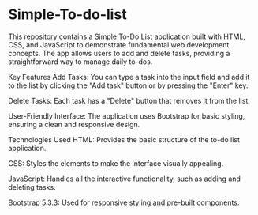 ﻿# Simple-To-do-list
This repository contains a Simple To-Do List application built with HTML, CSS, and JavaScript to demonstrate fundamental web development concepts. The app allows users to add and delete tasks, providing a straightforward way to manage daily to-dos.

Key Features
Add Tasks: You can type a task into the input field and add it to the list by clicking the "Add task" button or by pressing the "Enter" key.

Delete Tasks: Each task has a "Delete" button that removes it from the list.

User-Friendly Interface: The application uses Bootstrap for basic styling, ensuring a clean and responsive design.

Technologies Used
HTML: Provides the basic structure of the to-do list application.

CSS: Styles the elements to make the interface visually appealing.

JavaScript: Handles all the interactive functionality, such as adding and deleting tasks.

Bootstrap 5.3.3: Used for responsive styling and pre-built components.
